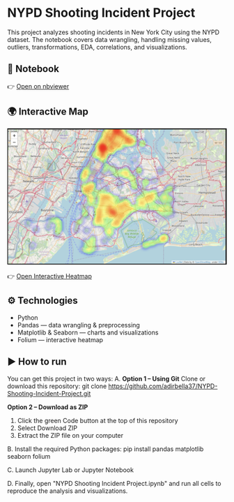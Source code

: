 # NYPD Shooting Incident Project

This project analyzes shooting incidents in New York City using the NYPD dataset.
The notebook covers data wrangling, handling missing values, outliers, transformations, EDA, correlations, and visualizations.

## 📓 Notebook
👉 [Open on nbviewer](https://nbviewer.org/url/raw.githubusercontent.com/adirbella37/NYPD-Shooting-Incident-Project/main/NYPD_Shooting_Incident_Project.ipynb)

## 🌍 Interactive Map
![Heatmap preview](images/heatmap_preview.png)

👉 [Open Interactive Heatmap](https://adirbella37.github.io/NYPD-Shooting-Incident-Project/heatmap.html)

## ⚙️ Technologies
- Python 
- Pandas — data wrangling & preprocessing
- Matplotlib & Seaborn — charts and visualizations
- Folium — interactive heatmap 

## ▶️ How to run

You can get this project in two ways:
A. 
   **Option 1 – Using Git**
   Clone or download this repository:
   git clone https://github.com/adirbella37/NYPD-Shooting-Incident-Project.git

   **Option 2 – Download as ZIP**
   1. Click the green Code button at the top of this repository
   2. Select Download ZIP
   3. Extract the ZIP file on your computer

B. Install the required Python packages:
   pip install pandas matplotlib seaborn folium

C. Launch Jupyter Lab or Jupyter Notebook

D. Finally, open "NYPD Shooting Incident Project.ipynb" and run all cells to reproduce the analysis and visualizations.

